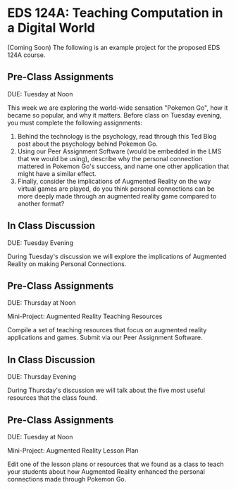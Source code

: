 # EDS 124A: Teaching Computation in a Digital World
(Coming Soon)
The following is an example project for the proposed EDS 124A course.

## Pre-Class Assignments
DUE: Tuesday at Noon

This week we are exploring the world-wide sensation "Pokemon Go", how it became so popular, and why it matters. Before class on Tuesday evening, you must complete the following assignments:
1. Behind the technology is the psychology, read through this Ted Blog post about the psychology behind Pokemon Go.
2. Using our Peer Assignment Software (would be embedded in the LMS that we would be using), describe why the personal connection mattered in Pokemon Go's success, and name one other application that might have a similar effect. 
3. Finally, consider the implications of Augmented Reality on the way virtual games are played, do you think personal connections can be more deeply made through an augmented reality game compared to another format?

## In Class Discussion
DUE: Tuesday Evening

During Tuesday's discussion we will explore the implications of Augmented Reality on making Personal Connections. 

## Pre-Class Assignments
DUE: Thursday at Noon

Mini-Project: Augmented Reality Teaching Resources

Compile a set of teaching resources that focus on augmented reality applications and games. Submit via our Peer Assignment Software.

## In Class Discussion
DUE: Thursday Evening

During Thursday's discussion we will talk about the five most useful resources that the class found.

## Pre-Class Assignments
DUE: Tuesday at Noon

Mini-Project: Augmented Reality Lesson Plan

Edit one of the lesson plans or resources that we found as a class to teach your students about how Augmented Reality enhanced the personal connections made through Pokemon Go. 